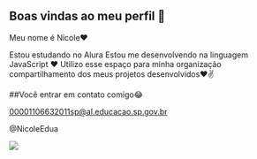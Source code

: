 ## Boas vindas ao meu perfil 👋

Meu nome é Nicole❤

Estou estudando no Alura Estou me desenvolvendo na linguagem JavaScript ❤
Utilizo esse espaço para minha organização compartilhamento dos meus projetos desenvolvidos❤✌

##Você entrar em contato comigo😂

00001106632011sp@al.educacao.sp.gov.br

@NicoleEdua


![](https://media1.tenor.com/m/CzaHhPyIR8gAAAAC/rosy00.gif)

